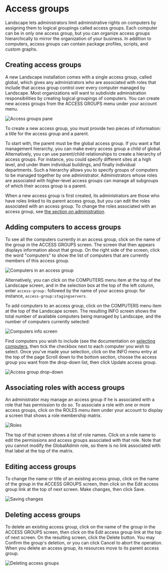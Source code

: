 
# Access groups

Landscape lets administrators limit administrative rights on computers by
assigning them to logical groupings called access groups. Each computer can be
in only one access group, but you can organize access groups hierarchically to
mirror the organization of your business. In addition to computers, access
groups can contain package profiles, scripts, and custom graphs.

## Creating access groups

A new Landscape installation comes with a single access group, called global,
which gives any administrators who are associated with roles that include that
access group control over every computer managed by Landscape. Most
organizations will want to subdivide administration responsibilities by
creating logical groupings of computers. You can create new access groups from
the ACCESS GROUPS menu under your account menu.

![Access groups pane](../media/accessgroups1.png)

To create a new access group, you must provide two pieces of information: a
title for the access group and a parent.

To start with, the parent must be the global access group. If you want a flat
management hierarchy, you can make every access group a child of global.
Alternatively, you can use parent/child relationships to create a hierarchy of
access groups. For instance, you could specify different sites at a high
level, and under them individual buildings, and finally individual
departments. Such a hierarchy allows you to specify groups of computers to be
managed together by one administrator. Administrators whose roles are
associated with higher-level access groups can manage all subgroups of which
their access group is a parent.

When a new access group is first created, its administrators are those who
have roles linked to its parent access group, but you can edit the roles
associated with an access group. To change the roles associated with an access
group, see [the section on administration][admin].

## Adding computers to access groups

To see all the computers currently in an access group, click on the name of
the group in the ACCESS GROUPS screen. The screen that then appears displays
information about that group. On the right side of the screen, click the word
"computers" to show the list of computers that are currently members of this
access group.

![Computers in an access group](../media/accessgroups2.png)

  
Alternatively, you can click on the COMPUTERS menu item at the top of the
Landscape screen, and in the selection box at the top of the left column,
enter `access-group:` followed by the name of your access group: for instance,
`access-group:stagingservers`.

To add computers to an access group, click on the COMPUTERS menu item at the
top of the Landscape screen. The resulting INFO screen shows the total number
of available computers being managed by Landscape, and the number of computers
currently selected:

![Computers info screen](../media/accessgroups3.png)

Find computers you wish to include (see the documentation on [selecting
computers][selectcomputers], then tick the checkbox next
to each computer you wish to select. Once you've made your selection, click on
the INFO menu entry at the top of the page Scroll down to the bottom section,
choose the access group you want from the drop-down list, then click Update
access group.

![Access group drop-down](../media/accessgroups4.png)

## Associating roles with access groups

An administrator may manage an access group if he is associated with a role
that has permission to do so. To associate a role with one or more access
groups, click on the ROLES menu item under your account to display a screen
that shows a role membership matrix.

![Roles](../media/accessgroups5.png)

  
The top of that screen shows a list of role names. Click on a role name to
edit the permissions and access groups associated with that role. Note that
you cannot modify the GlobalAdmin role, so there is no link associated with
that label at the top of the matrix.

## Editing access groups

To change the name or title of an existing access group, click on the name of
the group in the ACCESS GROUPS screen, then click on the Edit access group
link at the top of next screen. Make changes, then click Save.

![Saving changes](../media/accessgroups6.png)

## Deleting access groups

To delete an existing access group, click on the name of the group in the
ACCESS GROUPS screen, then click on the Edit access group link at the top of
next screen. On the resulting screen, click the Delete button. You may Confirm
the group's deletion, or you can click Cancel to abort the operation. When you
delete an access group, its resources move to its parent access group.

![Deleting access groups](../media/accessgroups7.png)


[selectcomputers]: ./landscape-managing-computers.md#selectingcomputers  
[admin]: #associating-roles-with-access-groups
